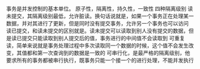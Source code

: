 事务是并发控制的基本单位。
原子性，隔离性，持久性，一致性
四种隔离级别
读未提交，其隔离级别最低，允许脏读。换句话说就是，如果一个事务正在处理某一数据，并对其进行了更新，但是同时没有提交事务，允许另一个事务也可以访问
读已提交，和读未提交的区别就是。读未提交可以读取到别人没有提交的数据，但是读已提交只能读取到别人提交后的值，事务进行的中间值不会读取到
可重复读，简单来说就是事务处理过程中多次读取同一个数据的时候，这个值不会发生改变，其值都和第一次查询到的数据是一致的
可串行化，是最严格的隔离级别，他要求所有的事务都被串行执行，既事务只能一个接一个的进行处理，不能并发执行